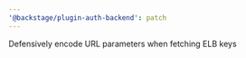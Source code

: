 ```yaml
---
'@backstage/plugin-auth-backend': patch
---
```


Defensively encode URL parameters when fetching ELB keys
